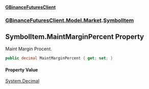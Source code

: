 #### [GBinanceFuturesClient](./index.md 'index')
### [GBinanceFuturesClient.Model.Market](./GBinanceFuturesClient-Model-Market.md 'GBinanceFuturesClient.Model.Market').[SymbolItem](./GBinanceFuturesClient-Model-Market-SymbolItem.md 'GBinanceFuturesClient.Model.Market.SymbolItem')
## SymbolItem.MaintMarginPercent Property
Maint Margin Procent.  
```csharp
public decimal MaintMarginPercent { get; set; }
```
#### Property Value
[System.Decimal](https://docs.microsoft.com/en-us/dotnet/api/System.Decimal 'System.Decimal')  
